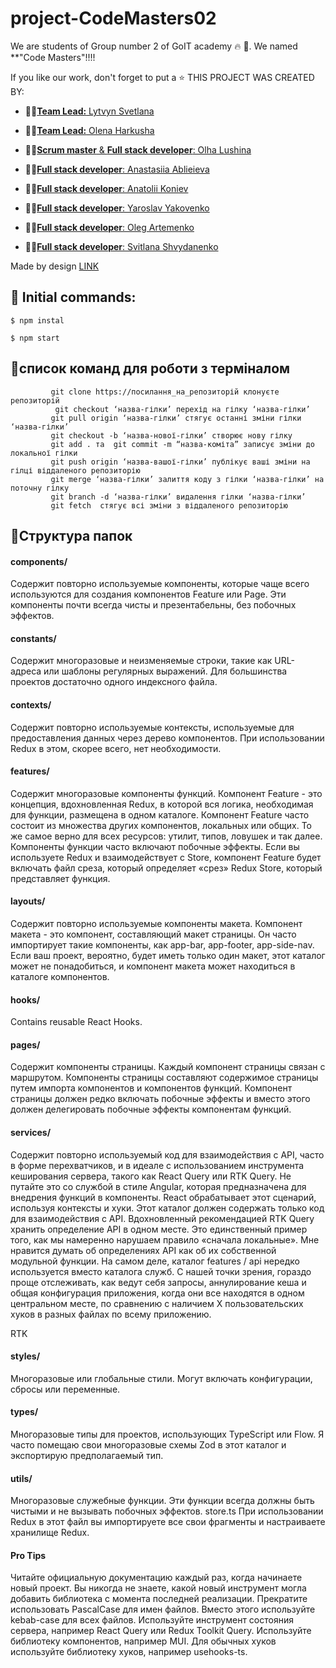 # project-CodeMasters02

We are students of Group number 2 of GоIT academy 🔥 🚀. We named **"Code Masters"!!!!


If you like our work, don't forget to put a ⭐
THIS PROJECT WAS CREATED BY:

- :man_student:[**Team Lead:** Lytvyn Svetlana](https://github.com/0trava)
- :man_student:[**Team Lead:**  Olena Harkusha](https://github.com/OlenaHarkusha)
- :man_student:[**Scrum master** & **Full stack developer**: Olha Lushina](https://github.com/OlhaLushina)

- :man_student:[**Full stack developer**: Anastasiia Ablieieva](https://github.com/Anastasiia-Ablieieva)
- :man_student:[**Full stack developer**: Anatolii Koniev](https://github.com/Demag0g1)
- :man_student:[**Full stack developer**: Yaroslav Yakovenko](https://github.com/Yaroslav-Yaroslav)


- :man_student:[**Full stack developer**: Oleg Artemenko](https://github.com/OlegArt1)
- :man_student:[**Full stack developer**: Svitlana Shvydanenko ](https://github.com/Svitlana-Sh)


Made by design  <a href="https://www.figma.com/file/kXtsjq7Tts3YzolUVqgNsp/Goose-Track?node-id=0%3A1&t=1A4UeIYiOYEgfGkN-1">LINK</a>

## 🌠 Initial commands:
```
$ npm instal

$ npm start
```
## 🌠список команд для роботи з терміналом
```
         git clone https://посилання_на_репозиторій клонуєте репозиторій  
 	      git checkout ‘назва-гілки’ перехід на гілку ‘назва-гілки’
         git pull origin ‘назва-гілки’ стягує останні зміни гілки ‘назва-гілки’
         git checkout -b ‘назва-нової-гілки’ створює нову гілку 
         git add . та  git commit -m “назва-коміта” записує зміни до локальної гілки
         git push origin ‘назва-вашої-гілки’ публікує ваші зміни на гілці віддаленого репозиторію
         git merge ‘назва-гілки’ залиття коду з гілки ‘назва-гілки’ на поточну гілку
         git branch -d ‘назва-гілки’ видалення гілки ‘назва-гілки’
         git fetch  стягує всі зміни з віддаленого репозиторію
```




## 🌠Структура папок
#### components/
Содержит повторно используемые компоненты, которые чаще всего используются для создания компонентов Feature или Page.
Эти компоненты почти всегда чисты и презентабельны, без побочных эффектов.
#### constants/
Содержит многоразовые и неизменяемые строки, такие как URL-адреса или шаблоны регулярных выражений.
Для большинства проектов достаточно одного индексного файла.
#### contexts/
Содержит повторно используемые контексты, используемые для предоставления данных через дерево компонентов.
При использовании Redux в этом, скорее всего, нет необходимости.
#### features/
Содержит многоразовые компоненты функций. Компонент Feature - это концепция, вдохновленная Redux, в которой вся логика, необходимая для функции, размещена в одном каталоге. Компонент Feature часто состоит из множества других компонентов, локальных или общих. То же самое верно для всех ресурсов: утилит, типов, ловушек и так далее.
Компоненты функции часто включают побочные эффекты.
Если вы используете Redux и взаимодействует с Store, компонент Feature будет включать файл среза, который определяет «срез» Redux Store, который представляет функция.
#### layouts/
Содержит повторно используемые компоненты макета. Компонент макета - это компонент, составляющий макет страницы. Он часто импортирует такие компоненты, как app-bar, app-footer, app-side-nav.
Если ваш проект, вероятно, будет иметь только один макет, этот каталог может не понадобиться, и компонент макета может находиться в каталоге компонентов.
#### hooks/
Contains reusable React Hooks.
#### pages/
Содержит компоненты страницы. Каждый компонент страницы связан с маршрутом.
Компоненты страницы составляют содержимое страницы путем импорта компонентов и компонентов функций.
Компонент страницы должен редко включать побочные эффекты и вместо этого должен делегировать побочные эффекты компонентам функций.
#### services/
Содержит повторно используемый код для взаимодействия с API, часто в форме перехватчиков, и в идеале с использованием инструмента кеширования сервера, такого как React Query или RTK Query.
Не путайте это со службой в стиле Angular, которая предназначена для внедрения функций в компоненты. React обрабатывает этот сценарий, используя контексты и хуки. Этот каталог должен содержать только код для взаимодействия с API.
Вдохновленный рекомендацией RTK Query хранить определение API в одном месте. Это единственный пример того, как мы намеренно нарушаем правило «сначала локальные». Мне нравится думать об определениях API как об их собственной модульной функции. На самом деле, каталог features / api нередко используется вместо каталога служб.
С нашей точки зрения, гораздо проще отслеживать, как ведут себя запросы, аннулирование кеша и общая конфигурация приложения, когда они все находятся в одном центральном месте, по сравнению с наличием X пользовательских хуков в разных файлах по всему приложению.

RTK

#### styles/
Многоразовые или глобальные стили.
Могут включать конфигурации, сбросы или переменные.
#### types/
Многоразовые типы для проектов, использующих TypeScript или Flow.
Я часто помещаю свои многоразовые схемы Zod в этот каталог и экспортирую предполагаемый тип.
#### utils/
Многоразовые служебные функции.
Эти функции всегда должны быть чистыми и не вызывать побочных эффектов.
store.ts
При использовании Redux в этот файл вы импортируете все свои фрагменты и настраиваете хранилище Redux.
#### Pro Tips
Читайте официальную документацию каждый раз, когда начинаете новый проект. Вы никогда не знаете, какой новый инструмент могла добавить библиотека с момента последней реализации.
Прекратите использовать PascalCase для имен файлов. Вместо этого используйте kebab-case для всех файлов.
Используйте инструмент состояния сервера, например React Query или Redux Toolkit Query.
Используйте библиотеку компонентов, например MUI.
Для обычных хуков используйте библиотеку хуков, например usehooks-ts.






